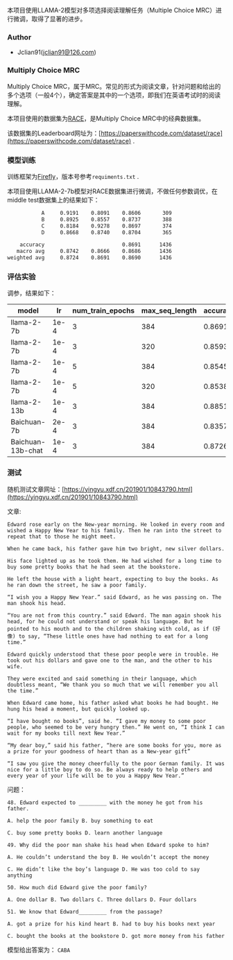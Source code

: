 本项目使用LLAMA-2模型对多项选择阅读理解任务（Multiple Choice MRC）进行微调，取得了显著的进步。

### Author

- Jclian91(jclian91@126.com)

### Multiply Choice MRC

Multiply Choice MRC，属于MRC。常见的形式为阅读文章，针对问题和给出的多个选项（一般4个），确定答案是其中的一个选项，即我们在英语考试时的阅读理解。

本项目使用的数据集为[RACE](https://huggingface.co/datasets/race)，是Multiply Choice MRC中的经典数据集。

该数据集的Leaderboard网址为：[https://paperswithcode.com/dataset/race](https://paperswithcode.com/dataset/race) .

### 模型训练

训练框架为[Firefly](https://github.com/yangjianxin1/Firefly)，版本号参考`requiments.txt` .

本项目使用LLAMA-2-7b模型对RACE数据集进行微调，不做任何参数调优，在middle test数据集上的结果如下：

```bash
           A     0.9191    0.8091    0.8606       309
           B     0.8925    0.8557    0.8737       388
           C     0.8184    0.9278    0.8697       374
           D     0.8668    0.8740    0.8704       365

    accuracy                         0.8691      1436
   macro avg     0.8742    0.8666    0.8686      1436
weighted avg     0.8724    0.8691    0.8690      1436
```

### 评估实验

调参，结果如下：

| model             | lr   | num_train_epochs | max_seq_length | accuracy |
|-------------------|------|------------------|----------------|--|
| llama-2-7b        | 1e-4 | 3                | 384            | 0.8691 |
| llama-2-7b        | 1e-4 | 3                | 320            | 0.8593 |
| llama-2-7b        | 1e-4 | 5                | 384            | 0.8545 |
| llama-2-7b        | 1e-4 | 5                | 320            | 0.8538 |
| llama-2-13b       | 1e-4 | 3                | 384            | 0.8851 |
| Baichuan-7b       | 2e-4 | 3                | 384            | 0.8357 |
| Baichuan-13b-chat | 1e-4 | 3                | 384            | 0.8726 |



### 测试

随机测试文章网址：[https://yingyu.xdf.cn/201901/10843790.html](https://yingyu.xdf.cn/201901/10843790.html)

文章:

```
Edward rose early on the New-year morning. He looked in every room and wished a Happy New Year to his family. Then he ran into the street to repeat that to those he might meet.

When he came back, his father gave him two bright, new silver dollars.

His face lighted up as he took them. He had wished for a long time to buy some pretty books that he had seen at the bookstore.

He left the house with a light heart, expecting to buy the books. As he ran down the street, he saw a poor family.

“I wish you a Happy New Year.” said Edward, as he was passing on. The man shook his head.

“You are not from this country.” said Edward. The man again shook his head, for he could not understand or speak his language. But he pointed to his mouth and to the children shaking with cold, as if (好像) to say, “These little ones have had nothing to eat for a long time.”

Edward quickly understood that these poor people were in trouble. He took out his dollars and gave one to the man, and the other to his wife.

They were excited and said something in their language, which doubtless meant, “We thank you so much that we will remember you all the time.”

When Edward came home, his father asked what books he had bought. He hung his head a moment, but quickly looked up.

“I have bought no books”, said he. “I gave my money to some poor people, who seemed to be very hungry then.” He went on, “I think I can wait for my books till next New Year.”

“My dear boy,” said his father, “here are some books for you, more as a prize for your goodness of heart than as a New-year gift”

“I saw you give the money cheerfully to the poor German family. It was nice for a little boy to do so. Be always ready to help others and every year of your life will be to you a Happy New Year.”
```

问题：

```
48. Edward expected to _________ with the money he got from his father.

A. help the poor family B. buy something to eat

C. buy some pretty books D. learn another language

49. Why did the poor man shake his head when Edward spoke to him?

A. He couldn’t understand the boy B. He wouldn’t accept the money

C. He didn’t like the boy’s language D. He was too cold to say anything

50. How much did Edward give the poor family?

A. One dollar B. Two dollars C. Three dollars D. Four dollars

51. We know that Edward_________ from the passage?

A. got a prize for his kind heart B. had to buy his books next year

C. bought the books at the bookstore D. got more money from his father
```

模型给出答案为： `CABA`